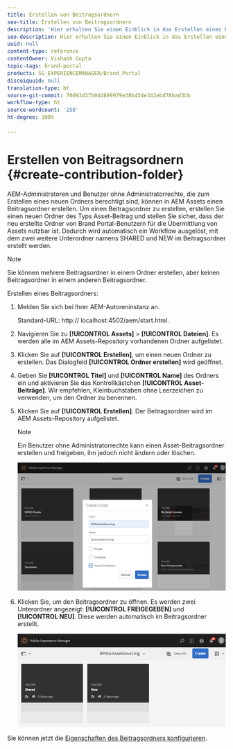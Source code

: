 ```yaml
---
title: Erstellen von Beitragsordnern
seo-title: Erstellen von Beitragsordnern
description: 'Hier erhalten Sie einen Einblick in das Erstellen eines Beitragsordners in AEM Assets. '
seo-description: Hier erhalten Sie einen Einblick in das Erstellen eines Beitragsordners in AEM Assets.
uuid: null
content-type: reference
contentOwner: Vishabh Gupta
topic-tags: brand-portal
products: SG_EXPERIENCEMANAGER/Brand_Portal
discoiquuid: null
translation-type: ht
source-git-commit: 70d93d37b04d899979e38b454e342ebd78bad3bb
workflow-type: ht
source-wordcount: '258'
ht-degree: 100%

---
```



# Erstellen von Beitragsordnern {#create-contribution-folder}


AEM-Administratoren und Benutzer ohne Administratorrechte, die zum Erstellen eines neuen Ordners berechtigt sind, können in AEM Assets einen Beitragsordner erstellen.
Um einen Beitragsordner zu erstellen, erstellen Sie einen neuen Ordner des Typs Asset-Beitrag und stellen Sie sicher, dass der neu erstellte Ordner von Brand Portal-Benutzern für die Übermittlung von Assets nutzbar ist.  Dadurch wird automatisch ein Workflow ausgelöst, mit dem zwei weitere Unterordner namens SHARED und NEW im Beitragsordner erstellt werden.

>[!NOTE]
>
>Sie können mehrere Beitragsordner in einem Ordner erstellen, aber keinen Beitragsordner in einem anderen Beitragsordner.

Erstellen eines Beitragsordners:
1. Melden Sie sich bei Ihrer AEM-Autoreninstanz an.

   Standard-URL: http:// localhost:4502/aem/start.html.

1. Navigieren Sie zu **[!UICONTROL Assets]** > **[!UICONTROL Dateien]**. Es werden alle im AEM Assets-Repository vorhandenen Ordner aufgelistet.

1. Klicken Sie auf **[!UICONTROL Erstellen]**, um einen neuen Ordner zu erstellen. Das Dialogfeld **[!UICONTROL Ordner erstellen]** wird geöffnet.

1. Geben Sie **[!UICONTROL Titel]** und **[!UICONTROL Name]** des Ordners ein und aktivieren Sie das Kontrollkästchen **[!UICONTROL Asset-Beiträge]**.
Wir empfehlen, Kleinbuchstaben ohne Leerzeichen zu verwenden, um den Ordner zu benennen.

1. Klicken Sie auf **[!UICONTROL Erstellen]**. Der Beitragsordner wird im AEM Assets-Repository aufgelistet.

   >[!NOTE]
   >
   >Ein Benutzer ohne Administratorrechte kann einen Asset-Beitragsordner erstellen und freigeben, ihn jedoch nicht ändern oder löschen.

   ![](assets/create-contribution-folder.png)

1. Klicken Sie, um den Beitragsordner zu öffnen. Es werden zwei Unterordner angezeigt: **[!UICONTROL FREIGEGEBEN]** und **[!UICONTROL NEU]**. Diese werden automatisch im Beitragsordner erstellt.

   ![](assets/contribution-folder.png)

Sie können jetzt die [Eigenschaften des Beitragsordners konfigurieren](brand-portal-configure-contribution-folder-properties.md).


